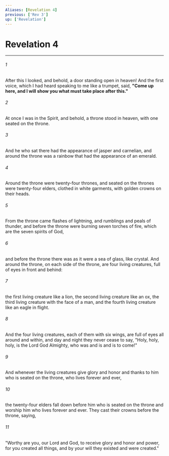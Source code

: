 ```yaml
---
Aliases: [Revelation 4]
previous: ['Rev 3']
up: ['Revelation']
---
```

# Revelation 4

***

 

###### 1 
After this I looked, and behold, a door standing open in heaven! And the first voice, which I had heard speaking to me like a trumpet, said, **"Come up here, and I will show you what must take place after this."** 
 

###### 2 
At once I was in the Spirit, and behold, a throne stood in heaven, with one seated on the throne. 
 

###### 3 
And he who sat there had the appearance of jasper and carnelian, and around the throne was a rainbow that had the appearance of an emerald. 
 

###### 4 
Around the throne were twenty-four thrones, and seated on the thrones were twenty-four elders, clothed in white garments, with golden crowns on their heads. 
 

###### 5 
From the throne came flashes of lightning, and rumblings and peals of thunder, and before the throne were burning seven torches of fire, which are the seven spirits of God, 
 

###### 6 
and before the throne there was as it were a sea of glass, like crystal.
 And around the throne, on each side of the throne, are four living creatures, full of eyes in front and behind: 
 

###### 7 
the first living creature like a lion, the second living creature like an ox, the third living creature with the face of a man, and the fourth living creature like an eagle in flight. 
 

###### 8 
And the four living creatures, each of them with six wings, are full of eyes all around and within, and day and night they never cease to say,
 "Holy, holy, holy, is the Lord God Almighty, 
 who was and is and is to come!"
 
 

###### 9 
And whenever the living creatures give glory and honor and thanks to him who is seated on the throne, who lives forever and ever, 
 

###### 10 
the twenty-four elders fall down before him who is seated on the throne and worship him who lives forever and ever. They cast their crowns before the throne, saying,
 
 

###### 11 
"Worthy are you, our Lord and God, 
 to receive glory and honor and power, 
 for you created all things, 
 and by your will they existed and were created."
 
